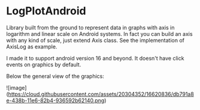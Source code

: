 # LogPlotAndroid


Library built from the ground to represent data in graphs with axis in logarithm and linear scale on Android systems.
In fact you can build an axis with any kind of scale, just extend Axis class. See the implementation of AxisLog as example.

I made it to support android version 16 and beyond. It doesn't have click events on graphics by default.

Below the general view of the graphics:

![image] (https://cloud.githubusercontent.com/assets/20304352/16620836/db791a8e-438b-11e6-82b4-936592b62140.png)
